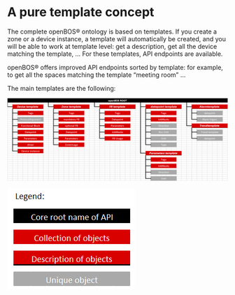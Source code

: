 # A pure template concept

The complete openBOS&reg; ontology is based on templates. If you create a zone or a device instance, a template will automatically be created, 
and you will be able to work at template level: get a description, get all the device matching the template, ... For these templates, API endpoints are available.

openBOS&reg; offers improved API endpoints sorted by template: for example, to get all the spaces matching the template &ldquo;meeting room&rdquo; ... 

The main templates are the following:

![Main Templates](/assets/openbos-documentation/static/images/Main_templates_hierarchy.png "Main templates")

![Legend](/assets/openbos-documentation/static/images/Structure_legend.png "Legend")
